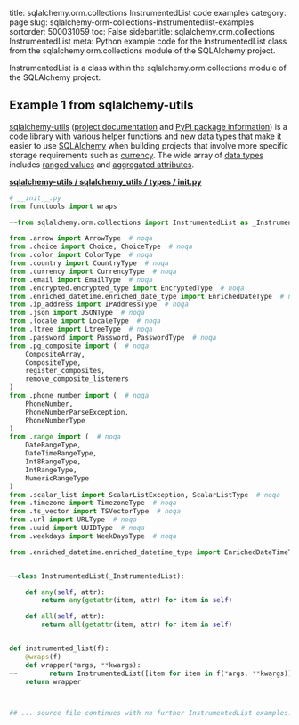 title: sqlalchemy.orm.collections InstrumentedList code examples
category: page
slug: sqlalchemy-orm-collections-instrumentedlist-examples
sortorder: 500031059
toc: False
sidebartitle: sqlalchemy.orm.collections InstrumentedList
meta: Python example code for the InstrumentedList class from the sqlalchemy.orm.collections module of the SQLAlchemy project.


InstrumentedList is a class within the sqlalchemy.orm.collections module of the SQLAlchemy project.


## Example 1 from sqlalchemy-utils
[sqlalchemy-utils](https://github.com/kvesteri/sqlalchemy-utils)
([project documentation](https://sqlalchemy-utils.readthedocs.io/en/latest/)
and
[PyPI package information](https://pypi.org/project/SQLAlchemy-Utils/))
is a code library with various helper functions and new data types
that make it easier to use [SQLAlchemy](/sqlalchemy.html) when building
projects that involve more specific storage requirements such as
[currency](https://sqlalchemy-utils.readthedocs.io/en/latest/data_types.html#module-sqlalchemy_utils.types.currency).
The wide array of
[data types](https://sqlalchemy-utils.readthedocs.io/en/latest/data_types.html)
includes [ranged values](https://sqlalchemy-utils.readthedocs.io/en/latest/range_data_types.html)
and [aggregated attributes](https://sqlalchemy-utils.readthedocs.io/en/latest/aggregates.html).

[**sqlalchemy-utils / sqlalchemy_utils / types / __init__.py**](https://github.com/kvesteri/sqlalchemy-utils/blob/master/sqlalchemy_utils/types/__init__.py)

```python
# __init__.py
from functools import wraps

~~from sqlalchemy.orm.collections import InstrumentedList as _InstrumentedList

from .arrow import ArrowType  # noqa
from .choice import Choice, ChoiceType  # noqa
from .color import ColorType  # noqa
from .country import CountryType  # noqa
from .currency import CurrencyType  # noqa
from .email import EmailType  # noqa
from .encrypted.encrypted_type import EncryptedType  # noqa
from .enriched_datetime.enriched_date_type import EnrichedDateType  # noqa
from .ip_address import IPAddressType  # noqa
from .json import JSONType  # noqa
from .locale import LocaleType  # noqa
from .ltree import LtreeType  # noqa
from .password import Password, PasswordType  # noqa
from .pg_composite import (  # noqa
    CompositeArray,
    CompositeType,
    register_composites,
    remove_composite_listeners
)
from .phone_number import (  # noqa
    PhoneNumber,
    PhoneNumberParseException,
    PhoneNumberType
)
from .range import (  # noqa
    DateRangeType,
    DateTimeRangeType,
    Int8RangeType,
    IntRangeType,
    NumericRangeType
)
from .scalar_list import ScalarListException, ScalarListType  # noqa
from .timezone import TimezoneType  # noqa
from .ts_vector import TSVectorType  # noqa
from .url import URLType  # noqa
from .uuid import UUIDType  # noqa
from .weekdays import WeekDaysType  # noqa

from .enriched_datetime.enriched_datetime_type import EnrichedDateTimeType  # noqa isort:skip


~~class InstrumentedList(_InstrumentedList):

    def any(self, attr):
        return any(getattr(item, attr) for item in self)

    def all(self, attr):
        return all(getattr(item, attr) for item in self)


def instrumented_list(f):
    @wraps(f)
    def wrapper(*args, **kwargs):
~~        return InstrumentedList([item for item in f(*args, **kwargs)])
    return wrapper



## ... source file continues with no further InstrumentedList examples...

```

